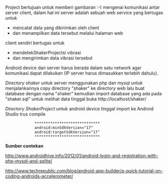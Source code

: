 Project bertujuan untuk memberi gambaran :-) 
mengenai komunikasi antar server client, 
dalam hal ini server adalah sebuah web service 
yang bertugas untuk
 - mencatat data yang dikirimkan oleh client 
 - dan menampilkan data tersebut melalui halaman web

client sendiri bertugas untuk
 - mendetekShakerProjectsi vibrasi 
 - dan mengirimkan data vibrasi tersebut

Android device dan server harus berada dalam satu network agar komunikasi dapat dilakukan (IP server harus dimasukkan terlebih dahulu).

*Directory shaker* 
untuk server menggunakan php dan mysql
untuk menjalankannya copy directory "shaker" ke directory web
lalu buat database dengan nama "shaker" kemudian import database yang ada pada "shaker.sql"
untuk melihat data tinggal buka http://localhost/shaker/

*Directory ShakerProject*
untuk android device tinggal import ke Android Studio trus compile 
                 
                 
                 *****************************
                 android:minSdkVersion="17"
                 android:targetSdkVersion="17"  
                 *****************************


**Sumber contekan**

http://www.androidhive.info/2012/01/android-login-and-registration-with-php-mysql-and-sqlite/

http://www.techrepublic.com/blog/android-app-builder/a-quick-tutorial-on-coding-androids-accelerometer/
